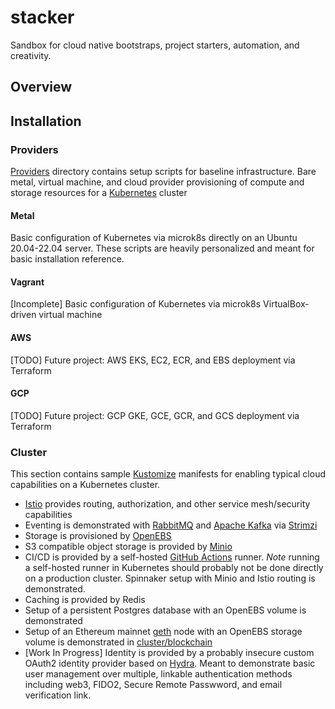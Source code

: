# stacker
Sandbox for cloud native bootstraps, project starters, automation, and creativity.
## Overview
## Installation
### Providers
[Providers](providers) directory contains setup scripts for baseline infrastructure. Bare metal, virtual machine, and cloud provider provisioning of compute and storage resources for a [Kubernetes](https://kubernetes.io/) cluster
#### Metal
Basic configuration of Kubernetes via microk8s directly on an Ubuntu 20.04-22.04 server. These scripts are heavily personalized and meant for basic installation reference.
#### Vagrant
[Incomplete] Basic configuration of Kubernetes via microk8s VirtualBox-driven virtual machine 
#### AWS
[TODO] Future project: AWS EKS, EC2, ECR, and EBS deployment via Terraform
#### GCP
[TODO] Future project: GCP GKE, GCE, GCR, and GCS deployment via Terraform
### Cluster
This section contains sample [Kustomize](https://kustomize.io/) manifests for enabling typical cloud capabilities on a Kubernetes cluster.
- [Istio](https://istio.io) provides routing, authorization, and other service mesh/security capabilities
- Eventing is demonstrated with [RabbitMQ](https://www.rabbitmq.com/) and [Apache Kafka](https://kafka.apache.org/) via [Strimzi](https://strimzi.io/)
- Storage is provisioned by [OpenEBS](https://openebs.io)
- S3 compatible object storage is provided by [Minio](https://min.io)
- CI/CD is provided by a self-hosted [GitHub Actions](https://docs.github.com/en/actions) runner. *Note* running a self-hosted runner in Kubernetes should probably not be done directly on a production cluster. Spinnaker setup with Minio and Istio routing is demonstrated.
- Caching is provided by Redis
- Setup of a persistent Postgres database with an OpenEBS volume is demonstrated
- Setup of an Ethereum mainnet [geth](https://geth.ethereum.org/) node with an OpenEBS storage volume is demonstrated in [cluster/blockchain](cluster/blockchain)
- [Work In Progress] Identity is provided by a probably insecure custom OAuth2 identity provider based on [Hydra](https://www.ory.sh/docs/hydra). Meant to demonstrate basic user management over multiple, linkable authentication methods including web3, FIDO2, Secure Remote Passwword, and email verification link. 
